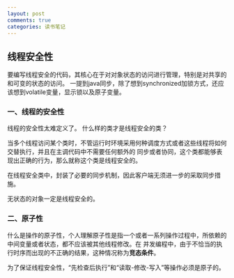 ```yaml
---
layout: post
comments: true
categories: 读书笔记
---
```

## 线程安全性
要编写线程安全的代码，其核心在于对对象状态的访问进行管理，特别是对共享的和可变的状态的访问。
一提到java同步，除了想到synchronized加锁方式，还应该想到volatile变量，显示锁以及原子变量。

### 一、线程的安全性
线程的安全性太难定义了。
什么样的类才是线程安全的类？


当多个线程访问某个类时，不管运行时环境采用何种调度方式或者这些线程将如何交替执行，并且在主调代码中不需要任何额外的
同步或者协同，这个类都能够表现出正确的行为，那么就称这个类是线程安全的。

在线程安全类中，封装了必要的同步机制，因此客户端无须进一步的采取同步措施。

无状态的对象一定是线程安全的。

### 二、原子性
什么是操作的原子性，个人理解原子性是指一个或者一系列操作过程中，所依赖的中间变量或者状态，都不应该被其他线程修改。在
并发编程中，由于不恰当的执行时序而出现的不正确的结果，这种情况称为**竞态条件**。

为了保证线程安全性，“先检查后执行”和“读取-修改-写入”等操作必须是原子的。